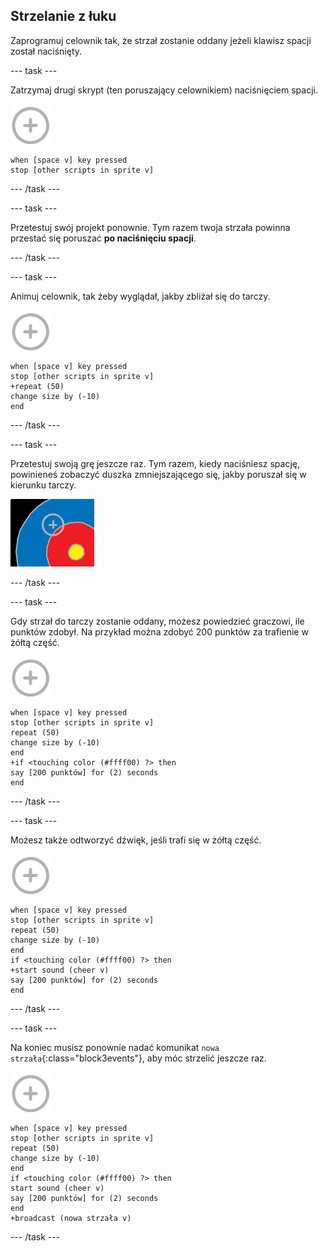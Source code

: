 ## Strzelanie z łuku

Zaprogramuj celownik tak, że strzał zostanie oddany jeżeli klawisz spacji został naciśnięty.

--- task ---

Zatrzymaj drugi skrypt (ten poruszający celownikiem) naciśnięciem spacji.

![celownik](images/target-sprite.png)

```blocks3
when [space v] key pressed
stop [other scripts in sprite v]
```

--- /task ---

--- task ---

Przetestuj swój projekt ponownie. Tym razem twoja strzała powinna przestać się poruszać **po naciśnięciu spacji**.

--- /task ---

--- task ---

Animuj celownik, tak żeby wyglądał, jakby zbliżał się do tarczy.

![celownik](images/target-sprite.png)

```blocks3
when [space v] key pressed
stop [other scripts in sprite v]
+repeat (50)
change size by (-10)
end
```

--- /task ---

--- task ---

Przetestuj swoją grę jeszcze raz. Tym razem, kiedy naciśniesz spację, powinieneś zobaczyć duszka zmniejszającego się, jakby poruszał się w kierunku tarczy.

![tarcza z celownikiem](images/archery-animate-test.png)

--- /task ---

--- task ---

Gdy strzał do tarczy zostanie oddany, możesz powiedzieć graczowi, ile punktów zdobył. Na przykład można zdobyć 200 punktów za trafienie w żółtą część.

![celownik](images/target-sprite.png)

```blocks3
when [space v] key pressed
stop [other scripts in sprite v]
repeat (50)
change size by (-10)
end
+if <touching color (#ffff00) ?> then
say [200 punktów] for (2) seconds
end
```

--- /task ---

--- task ---

Możesz także odtworzyć dźwięk, jeśli trafi się w żółtą część.

![celownik](images/target-sprite.png)

```blocks3
when [space v] key pressed
stop [other scripts in sprite v]
repeat (50)
change size by (-10)
end
if <touching color (#ffff00) ?> then
+start sound (cheer v)
say [200 punktów] for (2) seconds
end
```

--- /task ---

--- task ---

Na koniec musisz ponownie nadać komunikat `nowa strzała`{:class="block3events"}, aby móc strzelić jeszcze raz.

![celownik](images/target-sprite.png)

```blocks3
when [space v] key pressed
stop [other scripts in sprite v]
repeat (50)
change size by (-10)
end
if <touching color (#ffff00) ?> then
start sound (cheer v)
say [200 punktów] for (2) seconds
end
+broadcast (nowa strzała v)
```

--- /task ---